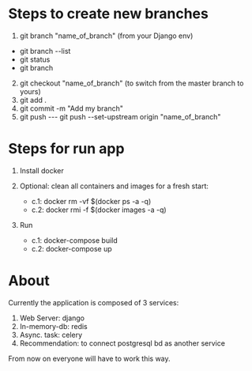 # Steps to create new branches
1. git branch "name_of_branch" (from your Django env)

- git branch --list
- git status
- git branch

2. git checkout "name_of_branch" (to switch from the master branch to yours)
3. git add .
4. git commit -m "Add my branch"
5. git push --- git push --set-upstream origin "name_of_branch"


# Steps for run app
1. Install docker

2. Optional: clean all containers and images for a fresh start:
    - c.1: docker rm -vf $(docker ps -a -q)
    - c.2: docker rmi -f $(docker images -a -q)

2. Run
     - c.1: docker-compose build 
     - c.2: docker-compose up



# About 

Currently the application is composed of 3 services:

1. Web Server: django
2. In-memory-db: redis
3. Async. task: celery
4. Recommendation: to connect postgresql bd as another service

From now on everyone will have to work this way.


